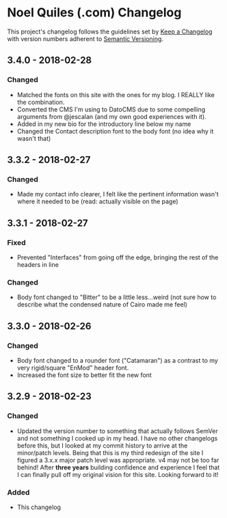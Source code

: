 # Noel Quiles (.com) Changelog
This project's changelog follows the guidelines set by [Keep a Changelog](http://keepachangelog.com/en/1.0.0/) with version numbers adherent to [Semantic Versioning](http://semver.org/spec/v2.0.0.html).

## 3.4.0 - 2018-02-28
### Changed
- Matched the fonts on this site with the ones for my blog.  I REALLY like the combination.
- Converted the CMS I'm using to DatoCMS due to some compelling arguments from @jescalan (and my own good experiences with it).
- Added in my new bio for the introductory line below my name
- Changed the Contact description font to the body font (no idea why it wasn't that)

## 3.3.2 - 2018-02-27
### Changed
- Made my contact info clearer, I felt like the pertinent information wasn't where it needed to be (read: actually visible on the page)

## 3.3.1 - 2018-02-27
### Fixed
- Prevented "Interfaces" from going off the edge, bringing the rest of the headers in line

### Changed
- Body font changed to "Bitter" to be a little less...weird (not sure how to describe what the condensed nature of Cairo made me feel)


## 3.3.0 - 2018-02-26
### Changed
- Body font changed to a rounder font ("Catamaran") as a contrast to my very rigid/square "EnMod" header font.
- Increased the font size to better fit the new font

## 3.2.9 - 2018-02-23
### Changed
- Updated the version number to something that actually follows SemVer and not something I cooked up in my head. I have no other changelogs before this, but I looked at my commit history to arrive at the minor/patch levels.  Being that this is my third redesign of the site I figured a 3.x.x major patch level was appropriate. v4 may not be too far behind! After **three years** building confidence and experience I feel that I can finally pull off my original vision for this site.  Looking forward to it!

### Added
- This changelog
